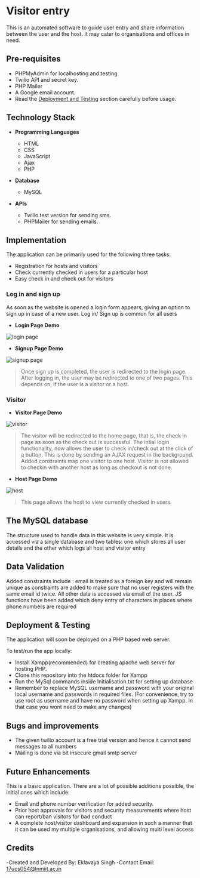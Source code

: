 # Visitor entry

This is an automated software to guide user entry and share information between the user and the host. It may cater to organisations and offices in need.

## Pre-requisites

- PHPMyAdmin for localhosting and testing
- Twilio API and secret key.
- PHP Mailer
- A Google email account.
- Read the [Deployment and Testing](https://github.com/eklavaya2208/visitor-entry#deployment--testing) section carefully before usage.

## Technology Stack

- **Programming Languages**
    - HTML
    - CSS
    - JavaScript
    - Ajax
    - PHP
    
- **Database**
    - MySQL

- **APIs**
    - Twilio test version for sending sms.
    - PHPMailer for sending emails.

## Implementation

The application can be primarily used for the following three tasks:

- Registration for hosts and visitors
- Check currently checked in users for a particular host
- Easy check in and check out for visitors

### Log in and sign up

As soon as the website is opened a login form appears, giving an option to sign up in case of a new user. Log in/ Sign up is common for all users
- **Login Page Demo**

![login page](https://drive.google.com/uc?export=view&id=1NF5i9LsIRHNfwbqTEMHytBV1_lsPK_uN "LOGIN PAGE")

- **Signup Page Demo**

![signup page](https://drive.google.com/uc?export=view&id=1GS_e3slaSwqVQxUs5EAyYg7S8_zMFj-b "SIGNUP PAGE")

> Once sign up is completed, the user is redirected to the login page. After logging in, the user may be redirected to one of two pages. This depends on, if the user is a visitor or a host.


### Visitor

- **Visitor Page Demo**

![visitor](https://drive.google.com/uc?export=view&id=1bEzoeq8CBr2_r51ID9wTy2on8110rbei "VISITOR HOME PAGE")

> The visitor will be redirected to the home page, that is, the check in page as soon as the check out is successful. The intial login functionality, now allows the user to check in/check out at the click of a button. This is done by sending an AJAX request in the background. Added constraints map one visitor to one host. Visitor is not allowed to checkin with another host as long as checkout is not done.

- **Host Page Demo**

![host](https://drive.google.com/uc?export=view&id=16Jmg3dDR0QdI83wmJJupRQNTzEE8O3a3 "HOST HOME PAGE")

> This page allows the host to view currently checked in users.

## The MySQL database

The structure used to handle data in this website is very simple. It is accessed via a single database and two tables: one which stores all user details and the other which logs all host and visitor entry

## Data Validation

Added constraints include : email is treated as a foreign key and will remain unique as constraints are added to make sure that no user registers with the same email id twice. All other data is accessed via email of the user. JS functions have been added which deny entry of characters in places where phone numbers are required

## Deployment & Testing

The application will soon be deployed on a PHP based web server.

To test/run the app locally:
- Install Xampp(recommended) for creating apache web server for hosting PHP.
- Clone this repository into the htdocs folder for Xampp
- Run the MySql commands inside Initialisation.txt for setting up database
- Remember to replace MySQL username and password with your original local username and passwords in required files. (For convenience, try to use root as username and have no password when setting up Xampp. In that case you wont need to make any changes)

## Bugs and improvements
- The given twilio account is a free trial version and hence it cannot send messages to all numbers
- Mailing is done via bit insecure gmail smtp server

## Future Enhancements

This is a basic application. There are a lot of possible additions possible, the initial ones which include:
- Email and phone number verification for added security.
- Prior host approvals for visitors and security measurements where host can report/ban visitors for bad conduct
- A complete host/visitor dashboard and expansion in such a manner that it can be used my multiple organisations, and allowing multi level access

## Credits

-Created and Developed By: Eklavaya Singh 
-Contact Email: 17ucs054@lnmiit.ac.in
